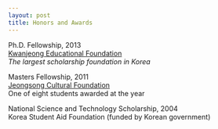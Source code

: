 ```yaml
---
layout: post
title: Honors and Awards
---
```


Ph.D. Fellowship, 2013  
[Kwanjeong Educational Foundation](http://en.ikef.or.kr/)  
*The largest scholarship foundation in Korea*

Masters Fellowship, 2011  
[Jeongsong Cultural Foundation](http://www.jeongsong.co.kr/)  
One of eight students awarded at the year

National Science and Technology Scholarship, 2004  
Korea Student Aid Foundation (funded by Korean government)
